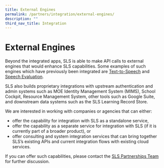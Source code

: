 ```yaml
---
title: External Engines
permalink: /partners/integration/external-engines/
description: ""
third_nav_title: Integration
---
```

External Engines
================

Beyond the integrated apps, SLS is able to make API calls to external engines that would enhance SLS capabilities. Some examples of such engines which have previously been integrated are <a target="_blank" href="/teacher-user-guide/author/texttospeech/">Text-to-Speech</a> and <a target="_blank" href="/teacher-user-guide/author/speechevaluation/">Speech Evaluation</a>.

SLS also builds proprietary integrations with upstream authentication and admin systems such as MOE Identity Management System (MIMS), School Cockpit, Resource Management System, other tools such as Google Suite, and downstream data systems such as the SLS Learning Record Store.

We are interested in working with companies or agencies that can either:

- offer the capability for integration with SLS as a standalone service,
- offer the capability as a separate service for integration with SLS (if it is currently part of a broader product), or
- offer consulting and system integration services that can bring together SLS’s existing APIs and current integration flows with existing cloud services.
 
    
If you can offer such capabilities, please contact the [SLS Partnerships Team](https://go.gov.sg/sls-partnerships-contact) for further discussion.